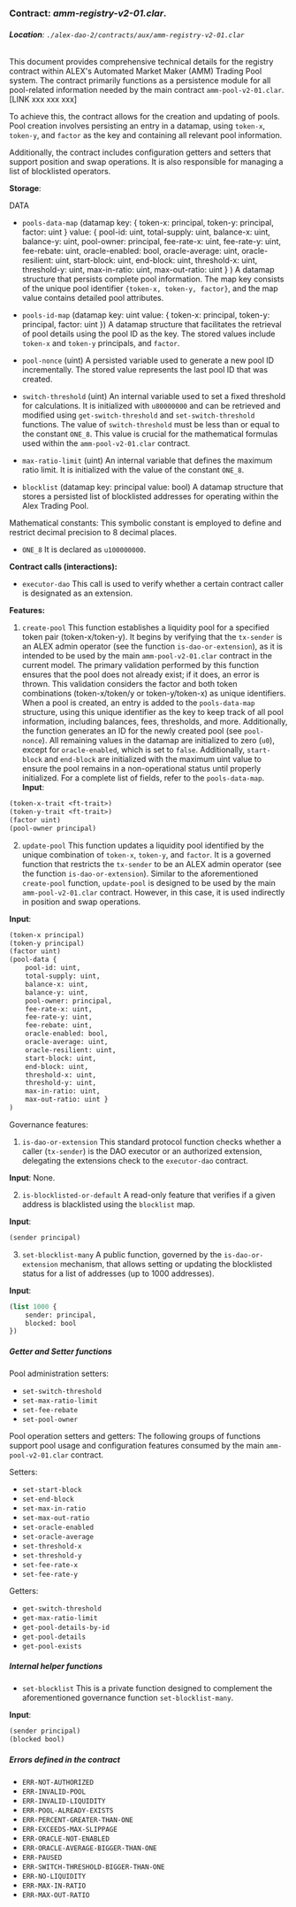 ### Contract: *amm-registry-v2-01.clar*.

###### **Location**: *`./alex-dao-2/contracts/aux/amm-registry-v2-01.clar`*

This document provides comprehensive technical details for the registry contract within ALEX's Automated Market Maker (AMM) Trading Pool system. The contract primarily functions as a persistence module for all pool-related information needed by the main contract `amm-pool-v2-01.clar`. [LINK xxx xxx xxx]

To achieve this, the contract allows for the creation and updating of pools. Pool creation involves persisting an entry in a datamap, using `token-x`, `token-y`, and `factor` as the key and containing all relevant pool information.

Additionally, the contract includes configuration getters and setters that support position and swap operations. It is also responsible for managing a list of blocklisted operators.

**Storage**:
 
DATA
* `pools-data-map` (datamap
                        key:
                        {
                            token-x: principal,
                            token-y: principal,
                            factor: uint
                        }
                        value:
                        {
                            pool-id: uint,
                            total-supply: uint,
                            balance-x: uint,
                            balance-y: uint,
                            pool-owner: principal,
                            fee-rate-x: uint,
                            fee-rate-y: uint,
                            fee-rebate: uint,
                            oracle-enabled: bool,
                            oracle-average: uint,
                            oracle-resilient: uint,
                            start-block: uint,
                            end-block: uint,
                            threshold-x: uint,
                            threshold-y: uint,
                            max-in-ratio: uint,
                            max-out-ratio: uint
                        }
                    )
A datamap structure that persists complete pool information. The map key consists of the unique pool identifier `{token-x, token-y, factor}`, and the map value contains detailed pool attributes.

* `pools-id-map` (datamap key: uint value: { token-x: principal, token-y: principal, factor: uint })
A datamap structure that facilitates the retrieval of pool details using the pool ID as the key. The stored values include `token-x` and `token-y` principals, and `factor`.

* `pool-nonce` (uint)
A persisted variable used to generate a new pool ID incrementally. The stored value represents the last pool ID that was created.

* `switch-threshold` (uint)
An internal variable used to set a fixed threshold for calculations. It is initialized with `u80000000` and can be retrieved and modified using `get-switch-threshold` and `set-switch-threshold` functions. The value of `switch-threshold` must be less than or equal to the constant `ONE_8`. This value is crucial for the mathematical formulas used within the `amm-pool-v2-01.clar` contract.

* `max-ratio-limit` (uint)
An internal variable that defines the maximum ratio limit. It is initialized with the value of the constant `ONE_8`.

* `blocklist` (datamap key: principal value: bool)
A datamap structure that stores a persisted list of blocklisted addresses for operating within the Alex Trading Pool.

Mathematical constants:
This symbolic constant is employed to define and restrict decimal precision to 8 decimal places.

* `ONE_8`
It is declared as `u100000000`.

**Contract calls (interactions):**
* `executor-dao`
This call is used to verify whether a certain contract caller is designated as an extension.

**Features:** 

1) `create-pool`
This function establishes a liquidity pool for a specified token pair (token-x/token-y). It begins by verifying that the `tx-sender` is an ALEX admin operator (see the function `is-dao-or-extension`), as it is intended to be used by the main `amm-pool-v2-01.clar` contract in the current model.
The primary validation performed by this function ensures that the pool does not already exist; if it does, an error is thrown. This validation considers the factor and both token combinations (token-x/token/y or token-y/token-x) as unique identifiers. When a pool is created, an entry is added to the `pools-data-map` structure, using this unique identifier as the key to keep track of all pool information, including balances, fees, thresholds, and more. Additionally, the function generates an ID for the newly created pool (see `pool-nonce`).
All remaining values in the datamap are initialized to zero (`u0`), except for `oracle-enabled`, which is set to `false`. Additionally, `start-block` and `end-block` are initialized with the maximum uint value to ensure the pool remains in a non-operational status until properly initialized. For a complete list of fields, refer to the `pools-data-map`.
**Input**:
```lisp
(token-x-trait <ft-trait>)
(token-y-trait <ft-trait>)
(factor uint)
(pool-owner principal)
```

2) `update-pool`
This function updates a liquidity pool identified by the unique combination of `token-x`, `token-y`, and `factor`. It is a governed function that restricts the `tx-sender` to be an ALEX admin operator (see the function `is-dao-or-extension`).
Similar to the aforementioned `create-pool` function, `update-pool` is designed to be used by the main `amm-pool-v2-01.clar` contract. However, in this case, it is used indirectly in position and swap operations.

**Input**:
```lisp
(token-x principal)
(token-y principal)
(factor uint)
(pool-data {
    pool-id: uint,
    total-supply: uint,
    balance-x: uint,
    balance-y: uint,
    pool-owner: principal,    
    fee-rate-x: uint,
    fee-rate-y: uint,
    fee-rebate: uint,
    oracle-enabled: bool,
    oracle-average: uint,
    oracle-resilient: uint,
    start-block: uint,
    end-block: uint,
    threshold-x: uint,
    threshold-y: uint,
    max-in-ratio: uint,
    max-out-ratio: uint }
)
```

Governance features:
1) `is-dao-or-extension`
This standard protocol function checks whether a caller (`tx-sender`) is the DAO executor or an authorized extension, delegating the extensions check to the `executor-dao` contract.

**Input**:
None.

2) `is-blocklisted-or-default`
A read-only feature that verifies if a given address is blacklisted using the `blocklist` map.

**Input**:
```lisp
(sender principal)
```

3) `set-blocklist-many`
A public function, governed by the `is-dao-or-extension` mechanism, that allows setting or updating the blocklisted status for a list of addresses (up to 1000 addresses).

**Input**:
```lisp
(list 1000 {
    sender: principal,
    blocked: bool
})
```

##### Getter and Setter functions
Pool administration setters:
* `set-switch-threshold`
* `set-max-ratio-limit`
* `set-fee-rebate`
* `set-pool-owner`
 
Pool operation setters and getters:
The following groups of functions support pool usage and configuration features consumed by the main `amm-pool-v2-01.clar` contract.

Setters:
* `set-start-block`
* `set-end-block`
* `set-max-in-ratio`
* `set-max-out-ratio`
* `set-oracle-enabled`
* `set-oracle-average`
* `set-threshold-x`
* `set-threshold-y`
* `set-fee-rate-x`
* `set-fee-rate-y`

Getters:
* `get-switch-threshold`
* `get-max-ratio-limit`
* `get-pool-details-by-id`
* `get-pool-details`
* `get-pool-exists`


##### Internal helper functions

* `set-blocklist`
This is a private function designed to complement the aforementioned governance function `set-blocklist-many`.

**Input**:
```lisp
(sender principal)
(blocked bool)
```

##### Errors defined in the contract
* `ERR-NOT-AUTHORIZED`
* `ERR-INVALID-POOL`
* `ERR-INVALID-LIQUIDITY`
* `ERR-POOL-ALREADY-EXISTS`
* `ERR-PERCENT-GREATER-THAN-ONE`
* `ERR-EXCEEDS-MAX-SLIPPAGE`
* `ERR-ORACLE-NOT-ENABLED`
* `ERR-ORACLE-AVERAGE-BIGGER-THAN-ONE`
* `ERR-PAUSED`
* `ERR-SWITCH-THRESHOLD-BIGGER-THAN-ONE`
* `ERR-NO-LIQUIDITY`
* `ERR-MAX-IN-RATIO`
* `ERR-MAX-OUT-RATIO`
